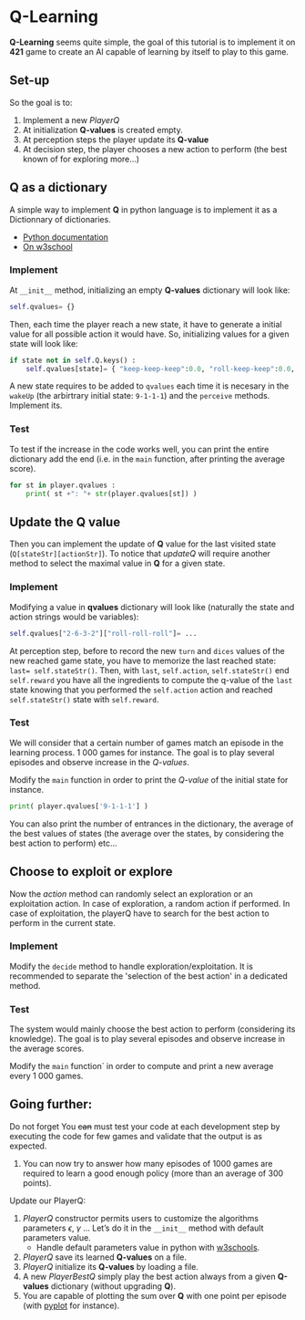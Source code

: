 # Q-Learning

**Q-Learning** seems quite simple, the goal of this tutorial is to implement it on **421** game to create an AI capable of learning by itself to play to this game.

## Set-up

So the goal is to:

1. Implement a new *PlayerQ*
2. At initialization **Q-values** is created empty.
3. At perception steps the player update its **Q-value** 
4. At decision step, the player chooses a new action to perform (the best known of for exploring more...)


## Q as a dictionary

A simple way to implement **Q** in python language is to implement it as a Dictionnary of dictionaries.

- [Python documentation](https://docs.python.org/3.8/tutorial/datastructures.html#dictionaries)
- [On w3school](https://www.w3schools.com/python/python_dictionaries.asp)

### Implement

At `__init__` method, initializing an empty **Q-values** dictionary will look like:

```python
self.qvalues= {}
```

Then, each time the player reach a new state, it have to generate a initial value for all possible action it would have. So, initializing values for a given state will look like:

```python
if state not in self.Q.keys() :
    self.qvalues[state]= { "keep-keep-keep":0.0, "roll-keep-keep":0.0, "keep-roll-keep":0.0, "roll-roll-keep":0.0, "keep-keep-roll":0.0, "roll-keep-roll":0.0, "keep-roll-roll":0.0, "roll-roll-roll":0.0 }
```

A new state requires to be added to `qvalues` each time it is necesary in the `wakeUp`  (the arbirtrary initial state: `9-1-1-1`) and the `perceive` methods.
Implement its.

### Test

To test if the increase in the code works well, you can print the entire dictionary add the end (i.e. in the `main` function, after printing the average score).

```python
for st in player.qvalues :
    print( st +": "+ str(player.qvalues[st]) )
```

## Update the Q value

Then you can implement the update of **Q** value for the last visited state (`Q[stateStr][actionStr]`). To notice that *updateQ* will require another method to select the maximal value in **Q** for a given state.

### Implement

Modifying a value in **qvalues** dictionary will look like (naturally the state and action strings would be variables):

```python
self.qvalues["2-6-3-2"]["roll-roll-roll"]= ...
```

At perception step, before to record the new `turn` and `dices` values of the new reached game state, you have to memorize the last reached state: `last= self.stateStr()`.
Then, with `last`, `self.action`, `self.stateStr()` end  `self.reward` you have all the ingredients to compute the q-value of the `last` state knowing that you performed the `self.action` action and reached `self.stateStr()` state with `self.reward`.

### Test

We will consider that a certain number of games match an episode in the learning process.
1 000  games for instance.
The goal is to play several episodes and observe increase in the *Q-values*.

Modify the `main` function in order to print the *Q-value* of the initial state for instance.

```python
print( player.qvalues['9-1-1-1'] )
```

You can also print the number of entrances in the dictionary, the average of the best values of states (the average over the states, by considering the best action to perform) etc...

## Choose to exploit or explore

Now the *action* method can randomly select an exploration or an exploitation action.
In case of exploration, a random action if performed.
In case of exploitation, the playerQ have to search for the best action to perform in the current state.

### Implement

Modify the `decide` method to handle exploration/exploitation.
It is recommended to separate the 'selection of the best action' in a dedicated method.

### Test

The system would mainly choose the best action to perform (considering its knowledge).
The goal is to play several episodes and observe increase in the average scores.

Modify the `main` function` in order to compute and print a new average every 1 000 games.

## Going further:

Do not forget 
You ~~can~~ must test your code at each development step by executing the code for few games and validate that the output is as expected.

1. You can now try to answer how many episodes of 1000 games are required to learn a good enough policy (more than an average of 300 points).

Update our PlayerQ:

1. *PlayerQ* constructor permits users to customize the algorithms parameters $\epsilon$, $\gamma$ ... Let’s do it in the `__init__` method with default parameters value.
   - Handle default parameters value in python with [w3schools](https://www.w3schools.com/python/gloss_python_function_default_parameter.asp).
2. *PlayerQ* save its learned **Q-values** on a file.
3. *PlayerQ* initialize its **Q-values** by loading a file.
4. A new *PlayerBestQ* simply play the best action always from a given **Q-values** dictionary (without upgrading **Q**).
5. You are capable of plotting the sum over **Q** with one point per episode (with [pyplot](https://matplotlib.org/stable/tutorials/introductory/pyplot.html) for instance).
